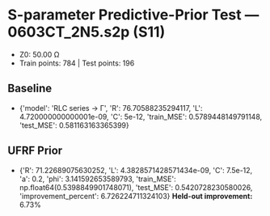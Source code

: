 # S-parameter Predictive-Prior Test — 0603CT_2N5.s2p (S11)
- Z0: 50.00 Ω
- Train points: 784  |  Test points: 196

## Baseline
- {'model': 'RLC series -> Γ', 'R': 76.70588235294117, 'L': 4.720000000000001e-09, 'C': 5e-12, 'train_MSE': 0.5789448149791148, 'test_MSE': 0.581163163365399}

## UFRF Prior
- {'R': 71.22689075630252, 'L': 4.3828571428571434e-09, 'C': 7.5e-12, 'a': 0.2, 'phi': 3.141592653589793, 'train_MSE': np.float64(0.5398849901748071), 'test_MSE': 0.5420728230580026, 'improvement_percent': 6.726224711324103}
**Held-out improvement:** 6.73%